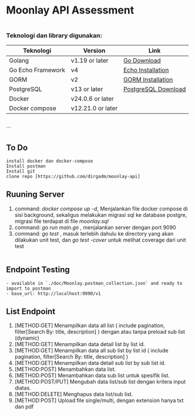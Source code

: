 # Moonlay API Assessment
```
```
### Teknologi dan library digunakan:
| Teknologi   | Version | Link |
| ----------- | ---------------- | ------------------- |
| Golang      | v1.19 or later   | [Go Download](https://go.dev/dl)  |
| Go Echo Framework     | v4     | [Echo Installation](https://echo.labstack.com/guide/#installation) | 
| GORM | v2 | [GORM Installation](https://gorm.io/docs/#Install) |
| PostgreSQL | v13 or later | [PostgreSQL Download](https://www.postgresql.org/download/) |
| Docker | v24.0.6 or later |  |
| Docker compose| v12.21.0 or later |  |
<br>
```

## To Do
    install docker dan docker-compose
    Install postman
    Install git
    clone repo [https://github.com/dirgadm/moonlay-api]

## Ruuning Server
1. command: *docker compose up -d*, Menjalankan file docker compose di sisi background, sekaligus melakukan migrasi sql ke database postgre, migrasi file terdapat di file *moonlay.sql*
2. command: *go run main.go* , menjalankan server dengan port 9090
3. command: *go test* , masuk terlebih dahulu ke directory yang akan dilakukan unit test, dan *go test -cover* untuk melihat coverage dari unit test
    ```

## Endpoint Testing 
    - available in `./doc/Moonlay.postman_collection.json` and ready to import to postman
    - base_url: http://localhost:9090/v1

## List Endpoint
1. [METHOD:GET] Menampilkan data all list ( include pagination, filter[Search By: title, description] ) dengan atau tanpa preload sub list (dynamic)
2. [METHOD:GET] Menampilkan data detail list by list id.
3. [METHOD:GET] Menampilkan data all sub list by list id ( include pagination, filter[Search By: title, description] )
4. [METHOD:GET] Menampilkan data detail sub list by sub list id.
5. [METHOD:POST] Menambahkan data list.
6. [METHOD:POST] Menambahkan data sub list untuk spesifik list.
7. [METHOD:POST/PUT] Mengubah data list/sub list dengan kritera input diatas. 
8. [METHOD:DELETE] Menghapus data list/sub list. 
9. [METHOD:POST] Upload file single/multi, dengan extension hanya txt dan pdf 